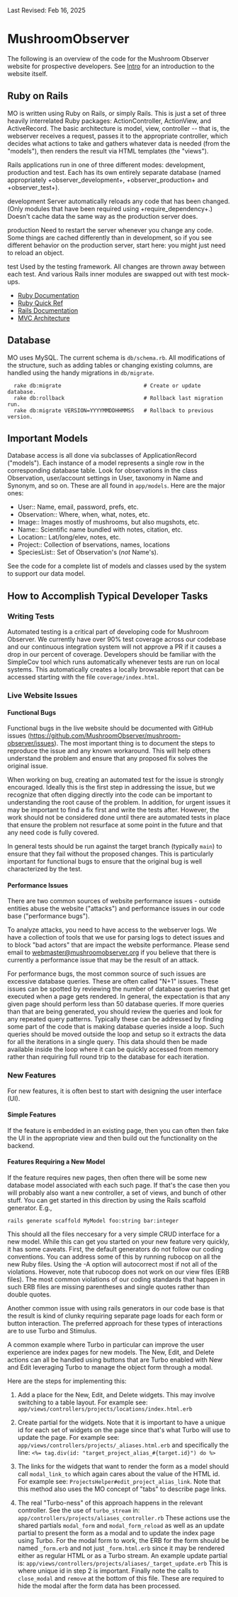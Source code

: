Last Revised: Feb 16, 2025

# MushroomObserver

<!-- Most links are defined here for DRYness and consistency -->
[Intro]: https://mushroomobserver.org/info/intro
[Ruby Documentation]: https://www.ruby-doc.org/core/
[Ruby Quick Ref]: https://www.zenspider.com/Languages/Ruby/QuickRef.html
[Rails Documentation]: https://api.rubyonrails.org/
[MVC Architecture]: https://en.wikipedia.org/wiki/Model-view-controller

The following is an overview of the code for the Mushroom Observer website for
prospective developers.  See [Intro][Intro] for an
introduction to the website itself.

## Ruby on Rails

MO is written using Ruby on Rails, or simply Rails.  This is just a set of
three heavily interrelated Ruby packages: ActionController, ActionView, and
ActiveRecord.  The basic architecture is model, view, controller -- that is,
the webserver receives a request, passes it to the appropriate controller,
which decides what actions to take and gathers whatever data is needed (from
the "models"), then renders the result via HTML templates (the "views").

Rails applications run in one of three different modes: development, production
and test.  Each has its own entirely separate database (named appropriately
+observer_development+, +observer_production+ and +observer_test+).

development
  Server automatically reloads any code that has been changed.  (Only modules that
  have been required using +require_dependency+.)  Doesn't cache data the same
  way as the production server does.

production
  Need to restart the server whenever you change any code.  Some things are
  cached differently than in development, so if you see different behavior on
  the production server, start here: you might just need to reload an object.

test
  Used by the testing framework.  All changes are thrown away between each
  test.  And various Rails inner modules are swapped out with test mock-ups.

- [Ruby Documentation][Ruby Documentation]
- [Ruby Quick Ref][Ruby Quick Ref]
- [Rails Documentation][Rails Documentation]
- [MVC Architecture][MVC Architecture]

## Database

MO uses MySQL.  The current schema is `db/schema.rb`.  All modifications
of the structure, such as adding tables or changing existing columns, are
handled using the handy migrations in `db/migrate`.

```
  rake db:migrate                          # Create or update database.
  rake db:rollback                         # Rollback last migration run.
  rake db:migrate VERSION=YYYYMMDDHHMMSS   # Rollback to previous version.
```

## Important Models

Database access is all done via subclasses of ApplicationRecord
("models").  Each instance of a model represents a single row in the
corresponding database table.  Look for observations in the class
Observation, user/account settings in User, taxonomy in Name and
Synonym, and so on.  These are all found in `app/models`.  Here
are the major ones:

- User::        Name, email, password, prefs, etc.
- Observation:: Where, when, what, notes, etc.
- Image::       Images mostly of mushrooms, but also mugshots, etc.
- Name::        Scientific name bundled with notes, citation, etc.
- Location::    Lat/long/elev, notes, etc.
- Project::     Collection of bservations, names, locations
- SpeciesList:: Set of Observation's (*_not_* Name's).

See the code for a complete list of models and classes used by the
system to support our data model.

## How to Accomplish Typical Developer Tasks

### Writing Tests

Automated testing is a critical part of developing code for Mushroom
Observer.  We currently have over 90% test coverage across our codebase
and our continuous integration system will not approve a PR if it causes a
drop in our percent of coverage.  Developers should be familiar with the
SimpleCov tool which runs automatically whenever tests are run on local
systems.  This automatically creates a locally browsable report that
can be accessed starting with the file `coverage/index.html`.

### Live Website Issues

#### Functional Bugs

Functional bugs in the live website should be documented with GitHub
issues (https://github.com/MushroomObserver/mushroom-observer/issues).
The most important thing is to document the steps to reproduce the
issue and any known workaround.  This will help others understand the
problem and ensure that any proposed fix solves the original issue.

When working on bug, creating an automated test for the issue is
strongly encouraged.  Ideally this is the first step in addressing the
issue, but we recognize that often digging directly into the code can
be important to understanding the root cause of the problem.  In
addition, for urgent issues it may be important to find a fix first
and write the tests after.  However, the work should not be considered
done until there are automated tests in place that ensure the problem
not resurface at some point in the future and that any need code is
fully covered.

In general tests should be run against the target branch (typically
`main`) to ensure that they fail without the proposed changes.  This
is particularly important for functional bugs to ensure that the
original bug is well characterized by the test.

#### Performance Issues

There are two common sources of website performance issues - outside
entities abuse the website ("attacks") and performance issues in our
code base ("performance bugs").

To analyze attacks, you need to have access to the webserver logs.  We
have a collection of tools that we use for parsing logs to detect
issues and to block "bad actors" that are impact the website
performance.  Please send email to webmaster@mushroomobserver.org if
you believe that there is currently a performance issue that may be
the result of an attack.

For performance bugs, the most common source of such issues are
excessive database queries.  These are often called "N+1" issues.
These issues can be spotted by reviewing the number of database
queries that get executed when a page gets rendered.  In general, the
expectation is that any given page should perform less than 50
database queries.  If more queries than that are being generated, you
should review the queries and look for any repeated query patterns.
Typically these can be addressed by finding some part of the code that
is making database queries inside a loop.  Such queries should be
moved outside the loop and setup so it extracts the data for all the
iterations in a single query.  This data should then be made available
inside the loop where it can be quickly accessed from memory rather
than requiring full round trip to the database for each iteration.

### New Features

For new features, it is often best to start with designing the user
interface (UI).

#### Simple Features

If the feature is embedded in an existing page, then you can often
then fake the UI in the appropriate view and then build out the
functionality on the backend.

#### Features Requiring a New Model

If the feature requires new pages, then often there will be some new
database model associated with each such page.  If that's the case
then you will probably also want a new controller, a set of views, and
bunch of other stuff.  You can get started in this direction by using
the Rails scaffold generator.  E.g.,

`rails generate scaffold MyModel foo:string bar:integer`

This should all the files neccesary for a very simple CRUD interface
for a new model.  While this can get you started on your new feature
very quickly, it has some caveats.  First, the default generators do
not follow our coding conventions.  You can address some of this by
running rubocop on all the new Ruby files.  Using the -A option will
autocorrect most if not all of the violations.  However, note that
rubocop does not work on our view files (ERB files).  The most common
violations of our coding standards that happen in such ERB files are
missing parentheses and single quotes rather than double quotes.

Another common issue with using rails generators in our code base is
that the result is kind of clunky requiring separate page loads for
each form or button interaction.  The preferred approach for these
types of interactions are to use Turbo and Stimulus.

A common example where Turbo in particular can improve the user
experience are index pages for new models.  The New, Edit, and
Delete actions can all be handled using buttons that are Turbo
enabled with New and Edit leveraging Turbo to manage the object
form through a modal.

Here are the steps for implementing this:

1) Add a place for the New, Edit, and Delete widgets.  This may
involve switching to a table layout.  For example see:
`app/views/controllers/projects/locations/index.html.erb`

2) Create partial for the widgets.  Note that it is important
to have a unique id for each set of widgets on the page since
that's what Turbo will use to update the page.  For example see:
`app/views/controllers/projects/_aliases.html.erb`
and specifically the line:
`<%= tag.div(id: "target_project_alias_#{target.id}") do %>`

3) The links for the widgets that want to render the form as a model
should call `modal_link_to` which again cares about the value of the
HTML id.  For example see: `ProjectsHelper#edit_project_alias_link`.
Note that this method also uses the MO concept of "tabs" to describe
page links.

4) The real "Turbo-ness" of this approach happens in the relevant
controller.  See the use of `turbo_stream` in:
`app/controllers/projects/aliases_controller.rb` These actions use the
shared partials `modal_form` and `modal_form_reload` as well as an
update partial to present the form as a modal and to update the index
page using Turbo.  For the modal form to work, the ERB for the form
should be named `_form.erb` and not just `_form.html.erb` since it may
be rendered either as regular HTML or as a Turbo stream.  An example
update partial is:
`app/views/controllers/projects/aliases/_target_update.erb` This is
where unique id in step 2 is important.  Finally note the calls to
`close_modal` and `remove` at the bottom of this file.  These are
required to hide the modal after the form data has been processed.
